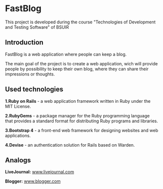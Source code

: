 # FastBlog

This project is developed during the course "Technologies of Development and Testing Software" of BSUIR

Introduction
-----------------------------------

FastBlog is a web application where people can keep a blog.

The main goal of the project is to create a web application, wich will provide people by possibility to keep their own blog,
where they can share their impressions or thoughts.

Used technologies
-----------------------------------

**1.Ruby on Rails** - a web application framework written in Ruby under the MIT License.

**2.RubyGems** - a package manager for the Ruby programming language that provides a standard format for distributing Ruby programs and libraries.

**3.Bootstrap 4** - a front-end web framework for designing websites and web applications.

**4.Devise** - an authentication solution for Rails based on Warden.

Analogs
-----------------------------------

**LiveJournal:** www.livejournal.com

**Blogger:** www.blogger.com
